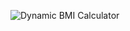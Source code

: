 ![Dynamic BMI Calculator](https://github.com/user-attachments/assets/ea3baa02-4c74-4dc0-a45b-b291d096a7b7)
